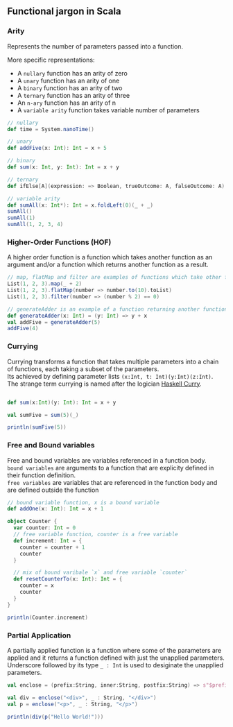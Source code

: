 ## Functional jargon in Scala

### Arity

Represents the number of parameters passed into a function.

More specific representations:

- A `nullary` function has an arity of zero
- A `unary` function has an arity of one
- A `binary` function has an arity of two
- A `ternary` function has an arity of three
- An `n-ary` function has an arity of n
- A `variable arity` function takes variable number of parameters

```Scala
// nullary
def time = System.nanoTime()

// unary
def addFive(x: Int): Int = x + 5

// binary
def sum(x: Int, y: Int): Int = x + y

// ternary
def ifElse[A](expression: => Boolean, trueOutcome: A, falseOutcome: A): A = if(expression) trueOutcome else falseOutcome

// variable arity
def sumAll(x: Int*): Int = x.foldLeft(0)(_ + _)
sumAll()
sumAll(1)
sumAll(1, 2, 3, 4)

```

###  Higher-Order Functions (HOF)
A higher order function is a function which takes another function as an argument and/or a function which returns another function as a result.

```scala
// map, flatMap and filter are examples of functions which take other functions as arguments
List(1, 2, 3).map(_ + 2)
List(1, 2, 3).flatMap(number => number.to(10).toList)
List(1, 2, 3).filter(number => (number % 2) == 0)

// generateAdder is an example of a function returning another function
def generateAdder(x: Int) = (y: Int) => y + x
val addFive = generateAdder(5)
addFive(4)

```

### Currying
Currying transforms a function that takes multiple parameters into a chain of functions, each taking a subset of the parameters.  
Its achieved by defining parameter lists `(x:Int, t: Int)(y:Int)(z:Int)`.  
The strange term currying is named after the logician [Haskell Curry](https://en.wikipedia.org/wiki/Haskell_Curry).

```Scala

def sum(x:Int)(y: Int): Int = x + y

val sumFive = sum(5)(_)

println(sumFive(5))

```

### Free and Bound variables
Free and bound variables are variables referenced in a function body.  
`bound variables` are arguments to a function that are explicity defined in their function definition.  
`free variables` are variables that are referenced in the function body and are defined outside the function

```scala
// bound variable function, x is a bound variable
def addOne(x: Int): Int = x + 1

object Counter {
  var counter: Int = 0
  // free variable function, counter is a free variable
  def increment: Int = {
    counter = counter + 1
    counter
  }

  // mix of bound varibale `x` and free variable `counter`
  def resetCounterTo(x: Int): Int = {
    counter = x
    counter
  }
}

println(Counter.increment)


```


### Partial Application
A partially applied function is a function where some of the parameters are applied and it returns a function defined with just the unapplied parameters.  
Underscore followed by its type `_ : Int` is used to desiginate the unapplied parameters.

```Scala
val enclose = (prefix:String, inner:String, postfix:String) => s"$prefix$inner$postfix"

val div = enclose("<div>", _ : String, "</div>")
val p = enclose("<p>", _ : String, "</p>")

println(div(p("Hello World!")))

```
